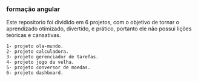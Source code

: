 ### formação angular
Este repositorio foi dividido em 6 projetos, com o objetivo de tornar o aprendizado otimizado, divertido, e prático, portanto ele não possui lições teóricas e cansativas.

    1- projeto ola-mundo.
    2- projeto calculadora.
    3- projeto gerenciador de tarefas.
    4- projeto jogo da velha.
    5- projeto conversor de moedas.
    6- projeto dashboard.
